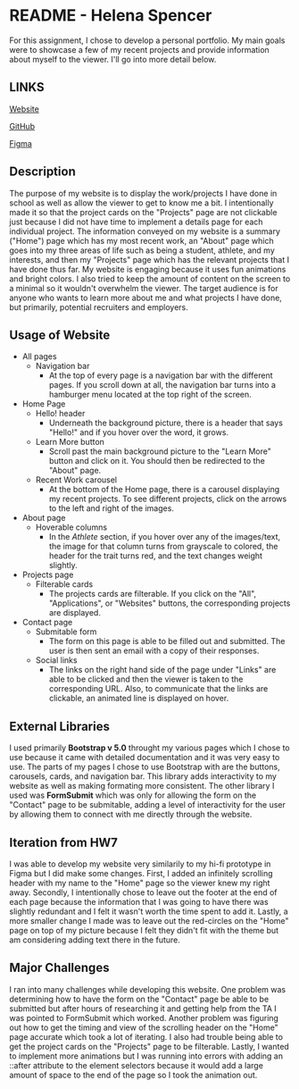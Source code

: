 # README - Helena Spencer

For this assignment, I chose to develop a personal portfolio. My main goals were to showcase a few of my recent projects and provide information about myself to the viewer. I'll go into more detail below.

## LINKS

[Website](https://helena-spencer.web.app)

[GitHub](https://github.com/hspencer10/hspencer_portfolio)

[Figma](https://www.figma.com/file/bTvDey07Uf0kVUlJWXovup/HW7?node-id=0%3A1)

## Description

The purpose of my website is to display the work/projects I have done in school as well as allow the viewer to get to know me a bit. I intentionally made it so that the project cards on the "Projects" page are not clickable just because I did not have time to implement a details page for each individual project. The information conveyed on my website is a summary ("Home") page which has my most recent work, an "About" page which goes into my three areas of life such as being a student, athlete, and my interests, and then my "Projects" page which has the relevant projects that I have done thus far. My website is engaging because it uses fun animations and bright colors. I also tried to keep the amount of content on the screen to a minimal so it wouldn't overwhelm the viewer. The target audience is for anyone who wants to learn more about me and what projects I have done, but primarily, potential recruiters and employers.

## Usage of Website

- All pages
  - Navigation bar
    - At the top of every page is a navigation bar with the different pages. If you scroll down at all, the navigation bar turns into a hamburger menu located at the top right of the screen.
- Home Page
  - Hello! header
    - Underneath the background picture, there is a header that says "Hello!" and if you hover over the word, it grows.
  - Learn More button
    - Scroll past the main background picture to the "Learn More" button and click on it. You should then be redirected to the "About" page.
  - Recent Work carousel
    - At the bottom of the Home page, there is a carousel displaying my recent projects. To see different projects, click on the arrows to the left and right of the images.
- About page
  - Hoverable columns
    - In the *Athlete* section, if you hover over any of the images/text, the image for that column turns from grayscale to colored, the header for the trait turns red, and the text changes weight slightly.
- Projects page
  - Filterable cards
    - The projects cards are filterable. If you click on the "All", "Applications", or "Websites" buttons, the corresponding projects are displayed.
- Contact page
  - Submitable form
    - The form on this page is able to be filled out and submitted. The user is then sent an email with a copy of their responses.
  - Social links
    - The links on the right hand side of the page under "Links" are able to be clicked and then the viewer is taken to the corresponding URL. Also, to communicate that the links are clickable, an animated line is displayed on hover.

## External Libraries

I used primarily **Bootstrap v 5.0** throught my various pages which I chose to use because it came with detailed documentation and it was very easy to use. The parts of my pages I chose to use Bootstrap with are the buttons, carousels, cards, and navigation bar. This library adds interactivity to my website as well as making formating more consistent. The other library I used was **FormSubmit** which was only for allowing the form on the "Contact" page to be submitable, adding a level of interactivity for the user by allowing them to connect with me directly through the website.

## Iteration from HW7

I was able to develop my website very similarily to my hi-fi prototype in Figma but I did make some changes. First, I added an infinitely scrolling header with my name to the "Home" page so the viewer knew my right away. Secondly, I intentionally chose to leave out the footer at the end of each page because the information that I was going to have there was slightly redundant and I felt it wasn't worth the time spent to add it. Lastly, a more smaller change I made was to leave out the red-circles on the "Home" page on top of my picture because I felt they didn't fit with the theme but am considering adding text there in the future.


## Major Challenges

I ran into many challenges while developing this website. One problem was determining how to have the form on the "Contact" page be able to be submitted but after hours of researching it and getting help from the TA I was pointed to FormSubmit which worked. Another problem was figuring out how to get the timing and view of the scrolling header on the "Home" page accurate which took a lot of iterating. I also had trouble being able to get the project cards on the "Projects" page to be filterable. Lastly, I wanted to implement more animations but I was running into errors with adding an ::after attribute to the element selectors because it would add a large amount of space to the end of the page so I took the animation out.

